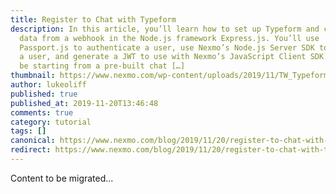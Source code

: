 ```yaml
---
title: Register to Chat with Typeform
description: In this article, you’ll learn how to set up Typeform and capture
  data from a webhook in the Node.js framework Express.js. You’ll use
  Passport.js to authenticate a user, use Nexmo’s Node.js Server SDK to register
  a user, and generate a JWT to use with Nexmo’s JavaScript Client SDK. You’ll
  be starting from a pre-built chat […]
thumbnail: https://www.nexmo.com/wp-content/uploads/2019/11/TW_Typeform_1200x675.png
author: lukeoliff
published: true
published_at: 2019-11-20T13:46:48
comments: true
category: tutorial
tags: []
canonical: https://www.nexmo.com/blog/2019/11/20/register-to-chat-with-typeform-dr
redirect: https://www.nexmo.com/blog/2019/11/20/register-to-chat-with-typeform-dr
---
```

Content to be migrated...

